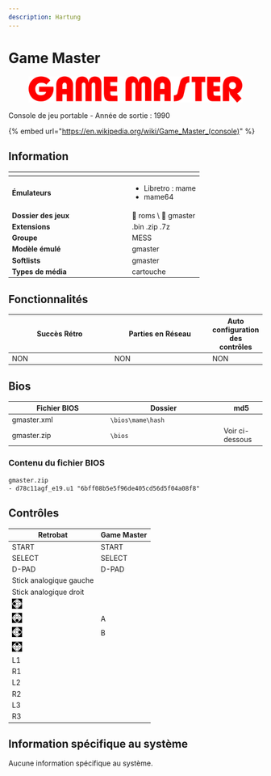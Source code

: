 ```yaml
---
description: Hartung
---
```


# Game Master

<div align="left">

<figure><img src="https://raw.githubusercontent.com/fabricecaruso/es-theme-carbon/52ff37c9e265587d006945a2ba695b5a962b3a3d/art/logos/gmaster.svg" alt=""><figcaption></figcaption></figure>

</div>

Console de jeu portable - Année de sortie : 1990

{% embed url="https://en.wikipedia.org/wiki/Game_Master_(console)" %}

## Information

<table data-header-hidden><thead><tr><th width="224"></th><th></th></tr></thead><tbody><tr><td><strong>Émulateurs</strong></td><td><ul><li>Libretro : mame</li><li>mame64</li></ul></td></tr><tr><td><strong>Dossier des jeux</strong></td><td><span data-gb-custom-inline data-tag="emoji" data-code="1f4c2">📂</span> roms \ <span data-gb-custom-inline data-tag="emoji" data-code="1f4c2">📂</span> gmaster</td></tr><tr><td><strong>Extensions</strong></td><td>.bin .zip .7z</td></tr><tr><td><strong>Groupe</strong></td><td>MESS</td></tr><tr><td><strong>Modèle émulé</strong></td><td>gmaster</td></tr><tr><td><strong>Softlists</strong></td><td>gmaster</td></tr><tr><td><strong>Types de média</strong></td><td>cartouche</td></tr></tbody></table>

## Fonctionnalités

<table><thead><tr><th width="256">Succès Rétro</th><th width="243">Parties en Réseau</th><th>Auto configuration des contrôles</th></tr></thead><tbody><tr><td>NON</td><td>NON</td><td>NON</td></tr></tbody></table>

## Bios

<table><thead><tr><th width="181">Fichier BIOS</th><th width="211">Dossier</th><th>md5</th></tr></thead><tbody><tr><td>gmaster.xml</td><td><code>\bios\mame\hash</code></td><td></td></tr><tr><td>gmaster.zip</td><td><code>\bios</code></td><td>Voir ci-dessous</td></tr></tbody></table>

### Contenu du fichier BIOS

```
gmaster.zip
- d78c11agf_e19.u1 "6bff08b5e5f96de405cd56d5f04a08f8"
```

## Contrôles

| Retrobat                                       | Game Master |
| ---------------------------------------------- | ----------- |
| START                                          | START       |
| SELECT                                         | SELECT      |
| D-PAD                                          | D-PAD       |
| Stick analogique gauche                        |             |
| Stick analogique droit                         |             |
| ![](<../../../.gitbook/assets/image (32).png>) |             |
| ![](<../../../.gitbook/assets/image (19).png>) | A           |
| ![](<../../../.gitbook/assets/image (6).png>)  | B           |
| ![](<../../../.gitbook/assets/image (34).png>) |             |
| L1                                             |             |
| R1                                             |             |
| L2                                             |             |
| R2                                             |             |
| L3                                             |             |
| R3                                             |             |

## Information spécifique au système

Aucune information spécifique au système.
